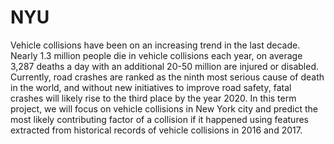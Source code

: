 # NYU
Vehicle collisions have been on an increasing trend in the last decade. Nearly 1.3 million people die in vehicle collisions each year, on average 3,287 deaths a day with an additional 20-50 million are injured or disabled. Currently, road crashes are ranked as the ninth most serious cause of death in the world, and without new initiatives to improve road safety, fatal crashes will likely rise to the third place by the year 2020.
In this term project, we will focus on vehicle collisions in New York city and predict the most likely contributing factor of a collision if it happened using features extracted from historical records of vehicle collisions in 2016 and 2017.
